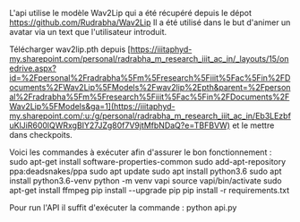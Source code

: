 L'api utilise le modèle Wav2Lip qui a été récupéré depuis le dépot https://github.com/Rudrabha/Wav2Lip
Il a été utilisé dans le but d'animer un avatar via un text que l'utilisateur introduit.

Télécharger wav2lip.pth depuis [https://iiitaphyd-my.sharepoint.com/personal/radrabha_m_research_iiit_ac_in/_layouts/15/onedrive.aspx?id=%2Fpersonal%2Fradrabha%5Fm%5Fresearch%5Fiiit%5Fac%5Fin%2FDocuments%2FWav2Lip%5FModels%2Fwav2lip%2Epth&parent=%2Fpersonal%2Fradrabha%5Fm%5Fresearch%5Fiiit%5Fac%5Fin%2FDocuments%2FWav2Lip%5FModels&ga=1](https://iiitaphyd-my.sharepoint.com/:u:/g/personal/radrabha_m_research_iiit_ac_in/Eb3LEzbfuKlJiR600lQWRxgBIY27JZg80f7V9jtMfbNDaQ?e=TBFBVW) et le mettre dans checkpoits.

Voici les commandes à exécuter afin d'assurer le bon fonctionnement : 
    sudo apt-get install software-properties-common
    sudo add-apt-repository ppa:deadsnakes/ppa
    sudo apt update
    sudo apt install python3.6
    sudo apt install python3.6-venv
    python -m venv vapi
    source vapi/bin/activate
    sudo apt-get install ffmpeg
    pip install --upgrade pip
    pip install -r requirements.txt

Pour run l'API il suffit d'exécuter la commande : 
    python api.py

